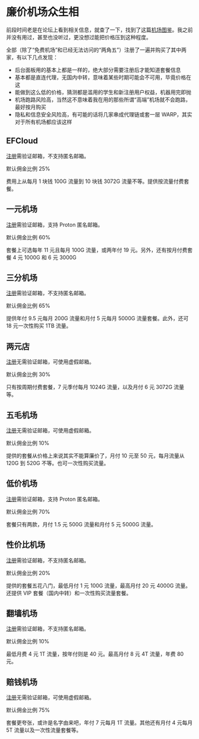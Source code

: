 # 廉价机场众生相

前段时间老是在论坛上看到相关信息，就查了一下，找到了这篇[机场图鉴]。我之前并没有用过，甚至也没听过，更没想过能把价格压到这种程度。

全部（除了“免费机场”和已经无法访问的“两角五”）注册了一遍并购买了其中两家，有以下几点发现：

- 后台面板用的基本上都是一样的，绝大部分需要注册后才能知道套餐信息
- 基本都是直连代理，无国内中转，意味着某些时期可能会不可用，毕竟价格在这
- 能做到这么低的价格，猜测都是滥用的学生和新注册用户权益，机器用完即抛
- 机场跑路风险高，当然这不意味着我在用的那些所谓“高端”机场就不会跑路，最好按月购买
- 隐私和信息安全风险高，有可能的话将几家串成代理链或套一层 WARP，其实对于所有机场都应该这样

## EFCloud

[注册][EFCloud]需验证邮箱，不支持匿名邮箱。

默认佣金比例 25%

费用上从每月 1 块钱 100G 流量到 10 块钱 3072G 流量不等。提供按流量付费套餐。

## 一元机场

[注册][一元机场]需验证邮箱，支持 Proton 匿名邮箱。

默认佣金比例 60%

套餐上可选每年 11 元且每月 100G 流量，或两年付 19 元。另外，还有按月付费套餐 4 元 1000G 和 6 元 3000G

## 三分机场

[注册][三分机场]需验证邮箱，不支持匿名邮箱。

默认佣金比例 65%

提供年付 9.5 元每月 200G 流量和月付 5 元每月 5000G 流量套餐。此外，还可 18 元一次性购买 1TB 流量。

## 两元店

[注册][两元店]无需验证邮箱，可使用虚假邮箱。

默认佣金比例 30%

只有按周期付费套餐，7 元季付每月 1024G 流量，以及月付 6 元 3072G 流量等。

## 五毛机场

[注册][五毛机场]无需验证邮箱，可使用虚假邮箱。

默认佣金比例 10%

提供的套餐从价格上来说其实不能算廉价了，月付 10 元至 50 元，每月流量从 120G 到 520G 不等。也可一次性购买流量。

## 低价机场

[注册][低价机场]需验证邮箱，支持 Proton 匿名邮箱。

默认佣金比例 70%

套餐只有两款，月付 1.5 元 500G 流量和月付 5 元 5000G 流量。

## 性价比机场

[注册][性价比机场]需验证邮箱，不支持匿名邮箱。

默认佣金比例 20%

提供的套餐五花八门，最低月付 1 元 100G 流量，最高月付 20 元 4000G 流量。还提供 VIP 套餐（国内中转）和一次性购买流量套餐。

## 翻墙机场

[注册][翻墙机场]需验证邮箱，不支持匿名邮箱。

默认佣金比例 10%

最低月费 4 元 1T 流量，按年付则是 40 元。最高月付 8 元 4T 流量，年费 80 元。

## 赔钱机场

[注册][赔钱机场]无需验证邮箱，可使用虚假邮箱。

默认佣金比例 75%

套餐更夸张，或许是名字由来吧，年付 7 元每月 1T 流量。其他还有月付 4 元每月 5T 流量以及一次性流量套餐等。

[EFCloud]: https://link.950327.xyz/efcloud
[一元机场]: https://link.950327.xyz/yyjc
[三分机场]: https://link.950327.xyz/sfjc
[两元店]: https://link.950327.xyz/lyd
[五毛机场]: https://link.950327.xyz/wmjc
[低价机场]: https://link.950327.xyz/djjc
[性价比机场]: https://link.950327.xyz/xjbjc
[翻墙机场]: https://link.950327.xyz/fqjc
[赔钱机场]: https://link.950327.xyz/pqjc
[机场图鉴]: https://aijichang.com/6379/
